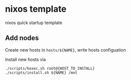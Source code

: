 # nixos template

nixos quick startup template

## Add nodes

Create new hosts in `hosts/${NAME}`, write hosts configuation

Install new hosts via

```
./scripts/kexec.sh root@{HOST_TO_INSTALL}
./scripts/install.sh ${NAME} /mnt
```

